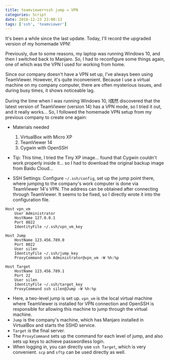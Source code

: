 ```yaml
---
title: teamviewer+ssh jump = VPN
categories: Script
date: 2018-12-23 23:00:13
tags: ['ssh', 'teamviewer']
---
```


<!-- Abstract part -->
It's been a while since the last update. Today, I'll record the upgraded version of my homemade VPN!

<!-- more -->
Previously, due to some reasons, my laptop was running Windows 10, and then I switched back to Manjaro. So, I had to reconfigure some things again, one of which was the VPN I used for working from home.

Since our company doesn't have a VPN set up, I've always been using TeamViewer. However, it's quite inconvenient. Because I use a virtual machine on my company computer, there are often mysterious issues, and during busy times, it shows noticeable lag.

During the time when I was running Windows 10, I偶然 discovered that the latest version of TeamViewer (version 14) has a VPN mode, so I tried it out, and it really works... So, I followed the homemade VPN setup from my previous company to create one again:

- Materials needed
    1. VirtualBox with Micro XP
    2. TeamViewer 14 
    3. Cygwin with OpenSSH
- Tip: This time, I tried the Tiny XP image... found that Cygwin couldn't work properly inside it... so I had to download the original backup image from Baidu Cloud...

- SSH Settings: Configure `~/.ssh/config`, set up the jump point there, where jumping to the company's work computer is done via TeamViewer 14's VPN. The address can be obtained after connecting through TeamViewer. It seems to be fixed, so I directly wrote it into the configuration file.

```
Host vpn_vm
    User Administrator
    HostName 127.0.0.1
    Port 8022
    IdentityFile ~/.ssh/vpn_vm_key

Host Jump
    HostName 123.456.789.0
    Port 8022
    User silen
    IdentityFile ~/.ssh/jump_key
    ProxyCommand ssh Administrator@vpn_vm -W %h:%p

Host Target
    HostName 123.456.789.1
    Port 22
    User silen
    IdentityFile ~/.ssh/target_key
    ProxyCommand ssh silen@Jump -W %h:%p
```

- Here, a two-level jump is set up. `vpn_vm` is the local virtual machine where TeamViewer is installed for VPN connection and OpenSSH is responsible for allowing this machine to jump through the virtual machine.
- `Jump` is the company's machine, which has Manjaro installed in VirtualBox and starts the SSHD service.
- `Target` is the final server.
- The `ProxyCommand` sets up the command for each level of jump, and also sets up keys to achieve passwordless login.
- When logging in, you can directly use `ssh Target`, which is very convenient. `scp` and `sftp` can be used directly as well.
```